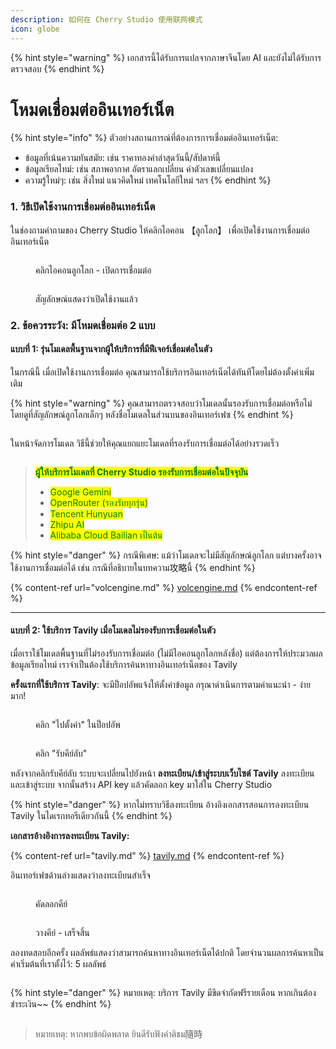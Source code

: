 ```yaml
---
description: 如何在 Cherry Studio 使用联网模式
icon: globe
---
```


{% hint style="warning" %}
เอกสารนี้ได้รับการแปลจากภาษาจีนโดย AI และยังไม่ได้รับการตรวจสอบ
{% endhint %}

# โหมดเชื่อมต่ออินเทอร์เน็ต

{% hint style="info" %}
ตัวอย่างสถานการณ์ที่ต้องการการเชื่อมต่ออินเทอร์เน็ต:

* ข้อมูลที่เน้นความทันสมัย: เช่น ราคาทองคำล่าสุดวันนี้/สัปดาห์นี้
* ข้อมูลเรียลไทม์: เช่น สภาพอากาศ อัตราแลกเปลี่ยน ค่าตัวเลขเปลี่ยนแปลง
* ความรู้ใหม่ๆ: เช่น สิ่งใหม่ แนวคิดใหม่ เทคโนโลยีใหม่ ฯลฯ
{% endhint %}

### 1. วิธีเปิดใช้งานการเชื่อมต่ออินเทอร์เน็ต

ในช่องถามคำถามของ Cherry Studio ให้คลิกไอคอน 【ลูกโลก】 เพื่อเปิดใช้งานการเชื่อมต่ออินเทอร์เน็ต

<figure><img src="../.gitbook/assets/image (94).png" alt=""><figcaption><p>คลิกไอคอนลูกโลก - เปิดการเชื่อมต่อ</p></figcaption></figure>

<figure><img src="../.gitbook/assets/image (96).png" alt=""><figcaption><p>สัญลักษณ์แสดงว่าเปิดใช้งานแล้ว</p></figcaption></figure>

### 2. ข้อควรระวัง: มีโหมดเชื่อมต่อ 2 แบบ

#### แบบที่ 1: รุ่นโมเดลพื้นฐานจากผู้ให้บริการที่มีฟีเจอร์เชื่อมต่อในตัว

ในกรณีนี้ เมื่อเปิดใช้งานการเชื่อมต่อ คุณสามารถใช้บริการอินเทอร์เน็ตได้ทันทีโดยไม่ต้องตั้งค่าเพิ่มเติม

{% hint style="warning" %}
คุณสามารถตรวจสอบว่าโมเดลนั้นรองรับการเชื่อมต่อหรือไม่ โดยดูที่สัญลักษณ์ลูกโลกเล็กๆ หลังชื่อโมเดลในส่วนบนของอินเทอร์เฟซ
{% endhint %}

<figure><img src="../.gitbook/assets/image (100).png" alt=""><figcaption></figcaption></figure>

ในหน้าจัดการโมเดล วิธีนี้ช่วยให้คุณแยกแยะโมเดลที่รองรับการเชื่อมต่อได้อย่างรวดเร็ว

<figure><img src="../.gitbook/assets/image (101).png" alt=""><figcaption></figcaption></figure>

> <mark style="color:green;">**ผู้ให้บริการโมเดลที่ Cherry Studio รองรับการเชื่อมต่อในปัจจุบัน**</mark>
>
> * <mark style="color:green;">Google Gemini</mark>
> * <mark style="color:green;">OpenRouter (รองรับทุกรุ่น)</mark>
> * <mark style="color:green;">Tencent Hunyuan</mark>
> * <mark style="color:green;">Zhipu AI</mark>
> * <mark style="color:green;">Alibaba Cloud Bailian เป็นต้น</mark>

{% hint style="danger" %}
กรณีพิเศษ:
แม้ว่าโมเดลจะไม่มีสัญลักษณ์ลูกโลก แต่บางครั้งอาจใช้งานการเชื่อมต่อได้ เช่น กรณีที่อธิบายในบทความ攻略นี้
{% endhint %}

{% content-ref url="volcengine.md" %}
[volcengine.md](volcengine.md)
{% endcontent-ref %}

***

#### แบบที่ 2: ใช้บริการ Tavily เมื่อโมเดลไม่รองรับการเชื่อมต่อในตัว

เมื่อเราใช้โมเดลพื้นฐานที่ไม่รองรับการเชื่อมต่อ (ไม่มีไอคอนลูกโลกหลังชื่อ) แต่ต้องการให้ประมวลผลข้อมูลเรียลไทม์ เราจำเป็นต้องใช้บริการค้นหาทางอินเทอร์เน็ตของ Tavily

**ครั้งแรกที่ใช้บริการ Tavily**: จะมีป็อปอัพแจ้งให้ตั้งค่าข้อมูล กรุณาดำเนินการตามคำแนะนำ - ง่ายมาก!

<figure><img src="../.gitbook/assets/image (102).png" alt=""><figcaption><p>คลิก "ไปตั้งค่า" ในป็อปอัพ</p></figcaption></figure>

<figure><img src="../.gitbook/assets/image (104).png" alt=""><figcaption><p>คลิก "รับคีย์ลับ"</p></figcaption></figure>

หลังจากคลิกรับคีย์ลับ ระบบจะเปลี่ยนไปยังหน้า **ลงทะเบียน/เข้าสู่ระบบเว็บไซต์ Tavily** ลงทะเบียนและเข้าสู่ระบบ จากนั้นสร้าง API key แล้วคัดลอก key มาใส่ใน Cherry Studio

{% hint style="danger" %}
หากไม่ทราบวิธีลงทะเบียน อ้างอิงเอกสารสอนการลงทะเบียน Tavily ในไดเรกทอรีเดียวกันนี้
{% endhint %}

**เอกสารอ้างอิงการลงทะเบียน Tavily:**

{% content-ref url="tavily.md" %}
[tavily.md](tavily.md)
{% endcontent-ref %}

อินเทอร์เฟซด้านล่างแสดงว่าลงทะเบียนสำเร็จ

<figure><img src="../.gitbook/assets/image (105).png" alt=""><figcaption><p>คัดลอกคีย์</p></figcaption></figure>

<figure><img src="../.gitbook/assets/image (108).png" alt=""><figcaption><p>วางคีย์ - เสร็จสิ้น</p></figcaption></figure>

ลองทดสอบอีกครั้ง ผลลัพธ์แสดงว่าสามารถค้นหาทางอินเทอร์เน็ตได้ปกติ โดยจำนวนผลการค้นหาเป็นค่าเริ่มต้นที่เราตั้งไว้: 5 ผลลัพธ์

<figure><img src="../.gitbook/assets/image (107).png" alt=""><figcaption></figcaption></figure>

{% hint style="danger" %}
หมายเหตุ: บริการ Tavily มีขีดจำกัดฟรีรายเดือน หากเกินต้องชำระเงิน~~
{% endhint %}

<figure><img src="../.gitbook/assets/image (106).png" alt=""><figcaption></figcaption></figure>

> หมายเหตุ: หากพบข้อผิดพลาด ยินดีรับฟังคำติชม隨時